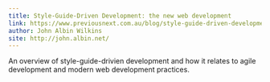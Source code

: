 ```yaml
---
title: Style-Guide-Driven Development: the new web development
link: https://www.previousnext.com.au/blog/style-guide-driven-development-new-web-development
author: John Albin Wilkins
site: http://john.albin.net/
---
```


An overview of style-guide-drivien development and how it relates to agile development and modern web development practices.

